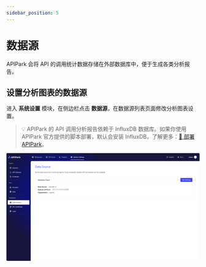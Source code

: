 ```yaml
---
sidebar_position: 5
---
```



# 数据源

APIPark 会将 API 的调用统计数据存储在外部数据库中，便于生成各类分析报告。

## 设置分析图表的数据源

进入 **系统设置** 模块，在侧边栏点击 **数据源**，在数据源列表页面修改分析图表设置。

> 💡 APIPark 的 API 调用分析报告依赖于 InfluxDB 数据库。如果你使用 APIPark 官方提供的脚本部署，默认会安装 InfluxDB，了解更多：[🔗 部署 APIPark](deploy.md)。

![](images/2024-10-29-01-26-16.png)
